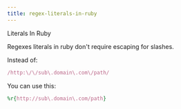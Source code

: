 ```yaml
---
title: regex-literals-in-ruby
---
```


Literals In Ruby

Regexes literals in ruby don\'t require escaping for slashes.

Instead of:

```rb
/http:\/\/sub\.domain\.com\/path/
```

You can use this:

```rb
%r{http://sub\.domain\.com/path}
```
